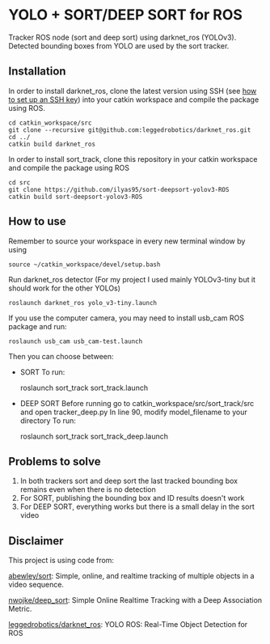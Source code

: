 # YOLO + SORT/DEEP SORT for ROS
Tracker ROS node (sort and deep sort) using darknet_ros (YOLOv3).
Detected bounding boxes from YOLO are used by the sort tracker.

## Installation
In order to install darknet_ros, clone the latest version using SSH (see [how to set up an SSH key](https://confluence.atlassian.com/bitbucket/set-up-an-ssh-key-728138079.html)) into your catkin workspace and compile the package using ROS.

    cd catkin_workspace/src
    git clone --recursive git@github.com:leggedrobotics/darknet_ros.git
    cd ../
    catkin build darknet_ros
In order to install sort_track, clone this repository in your catkin workspace and compile the package using ROS

    cd src
    git clone https://github.com/ilyas95/sort-deepsort-yolov3-ROS
    catkin build sort-deepsort-yolov3-ROS
   
## How to use  
Remember to source your workspace in every new terminal window by using

    source ~/catkin_workspace/devel/setup.bash
Run darknet_ros detector (For my project I used mainly YOLOv3-tiny but it should work for the other YOLOs)
    
    roslaunch darknet_ros yolo_v3-tiny.launch
If you use the computer camera, you may need to install usb_cam ROS package and run:

    roslaunch usb_cam usb_cam-test.launch
Then you can choose between:
- SORT
To run:

    roslaunch sort_track sort_track.launch
- DEEP SORT
Before running go to catkin_workspace/src/sort_track/src and open tracker_deep.py
In line 90, modify model_filename to your directory
To run:

    roslaunch sort_track sort_track_deep.launch

## Problems to solve
1) In both trackers sort and deep sort the last tracked bounding box remains even when there is no detection
2) For SORT, publishing the bounding box and ID results doesn't work
3) For DEEP SORT, everything works but there is a small delay in the sort video
## Disclaimer

This project is using code from:

[abewley/sort](https://github.com/abewley/sort): Simple, online, and realtime tracking of multiple objects in a video sequence.

[nwojke/deep_sort](https://github.com/nwojke/deep_sort): Simple Online Realtime Tracking with a Deep Association Metric.

[leggedrobotics/darknet_ros](https://github.com/leggedrobotics/darknet_ros): YOLO ROS: Real-Time Object Detection for ROS
